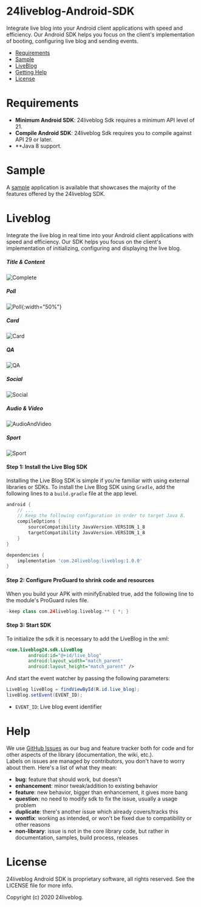# 24liveblog-Android-SDK
Integrate live blog into your Android client applications with speed and efficiency. Our Android SDK helps you focus on the client's implementation of booting, configuring live blog and sending events.



- [Requirements](#requirements)
- [Sample](#sample)
- [LiveBlog](#liveblog)
- [Getting Help](#help)
- [License](#license)

<a name="requirements"></a>
# Requirements
 - **Minimum Android SDK**: 24liveblog Sdk requires a minimum API level of 21.
 - **Compile Android SDK**: 24liveblog Sdk requires you to compile against API 29 or later.
 - **Java 8 support.

<a name="sample"></a>
# Sample
A [sample](sample) application is available that showcases the majority of the features offered by
the 24liveblog SDK.


<a name="liveblog"></a>
# Liveblog

Integrate the live blog in real time into your Android client applications with speed and efficiency.  Our SDK helps you focus on the client's implementation of initializing, configuring and displaying the live blog.

##### Title & Content
![Complete](showcase/TitleAndContent.jpg)

##### Poll
![Poll](showcase/Poll.jpg){:width="50%"}

##### Card
![Card](showcase/Card.jpg)

##### QA
![QA](showcase/QA.jpg)

##### Social
![Social](showcase/Social.jpg)

##### Audio & Video
![AudioAndVideo](showcase/AudioAndVideo.jpg)

##### Sport
![Sport](showcase/Sport.jpg)


#### Step 1: Install the Live Blog SDK

Installing the Live Blog SDK is simple if you’re familiar with using external libraries or SDKs. To install the Live Blog SDK using `Gradle`, add the following lines to a `build.gradle` file at the app level.

```groovy
android {
    // ...
    // Keep the following configuration in order to target Java 8.
    compileOptions {
        sourceCompatibility JavaVersion.VERSION_1_8
        targetCompatibility JavaVersion.VERSION_1_8
    }
}

dependencies {
    implementation 'com.24liveblog:liveblog:1.0.0'
}
````

#### Step 2: Configure ProGuard to shrink code and resources
When you build your APK with minifyEnabled true, add the following line to the module's ProGuard rules file.
```gradle
-keep class com.24liveblog.liveblog.** { *; }
```

#### Step 3: Start SDK
To initialize the sdk it is necessary to add the LiveBlog in the xml:

```xml
<com.liveblog24.sdk.LiveBlog 
        android:id="@+id/live_blog"
        android:layout_width="match_parent"
        android:layout_height="match_parent" />
```

And start the event watcher by passing the following parameters:
```Java
LiveBlog liveBlog = findViewById(R.id.live_blog);
liveBlog.setEvent(EVENT_ID);
```

*  `EVENT_ID`: Live blog event identifier


<a name="help"></a>
# Help
We use [GitHub Issues][1] as our bug and feature tracker both for code and for other aspects of the library (documentation, the wiki, etc.).  
Labels on issues are managed by contributors, you don't have to worry about them. Here's a list of what they mean:

 * **bug**: feature that should work, but doesn't
 * **enhancement**: minor tweak/addition to existing behavior
 * **feature**: new behavior, bigger than enhancement, it gives more bang
 * **question**: no need to modify sdk to fix the issue, usually a usage problem
 * **duplicate**: there's another issue which already covers/tracks this
 * **wontfix**: working as intended, or won't be fixed due to compatibility or other reasons
 * **non-library**: issue is not in the core library code, but rather in documentation, samples, build process, releases


# License

24liveblog Android SDK is proprietary software, all rights reserved. See the LICENSE file for more info.

Copyright (c) 2020  24liveblog.


[1]: https://github.com/24liveblog/24liveblog-Android-SDK/issues

